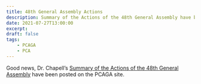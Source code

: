 ```yaml
---
title: 48th General Assembly Actions
description: Summary of the Actions of the 48th General Assembly have been posted on the PCAGA site.
date: 2021-07-27T13:00:00
excerpt:
draft: false
tags:
    - PCAGA
    - PCA
---
```


Good news, Dr. Chapell’s [Summary of the Actions of the 48th General Assembly](https://pcaga.org/wp-content/uploads/2021/07/2021-Actions-of-48th-GA-1.pdf) have been posted on the PCAGA site.
